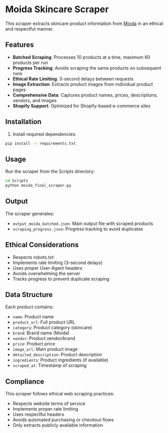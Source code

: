 # Moida Skincare Scraper

This scraper extracts skincare product information from [Moida](https://moidaus.com/collections/skin-care) in an ethical and respectful manner.

## Features

- **Batched Scraping**: Processes 10 products at a time, maximum 60 products per run
- **Progress Tracking**: Avoids scraping the same products on subsequent runs
- **Ethical Rate Limiting**: 3-second delays between requests
- **Image Extraction**: Extracts product images from individual product pages
- **Comprehensive Data**: Captures product names, prices, descriptions, vendors, and images
- **Shopify Support**: Optimized for Shopify-based e-commerce sites

## Installation

1. Install required dependencies:
```bash
pip install -r requirements.txt
```

## Usage

Run the scraper from the Scripts directory:
```bash
cd Scripts
python moida_final_scraper.py
```

## Output

The scraper generates:
- `output_moida_batched.json`: Main output file with scraped products
- `scraping_progress.json`: Progress tracking to avoid duplicates

## Ethical Considerations

- Respects robots.txt
- Implements rate limiting (3-second delays)
- Uses proper User-Agent headers
- Avoids overwhelming the server
- Tracks progress to prevent duplicate scraping

## Data Structure

Each product contains:
- `name`: Product name
- `product_url`: Full product URL
- `category`: Product category (skincare)
- `brand`: Brand name (Moida)
- `vendor`: Product vendor/brand
- `price`: Product price
- `image_url`: Main product image
- `detailed_description`: Product description
- `ingredients`: Product ingredients (if available)
- `scraped_at`: Timestamp of scraping

## Compliance

This scraper follows ethical web scraping practices:
- Respects website terms of service
- Implements proper rate limiting
- Uses respectful headers
- Avoids automated purchasing or checkout flows
- Only extracts publicly available information 